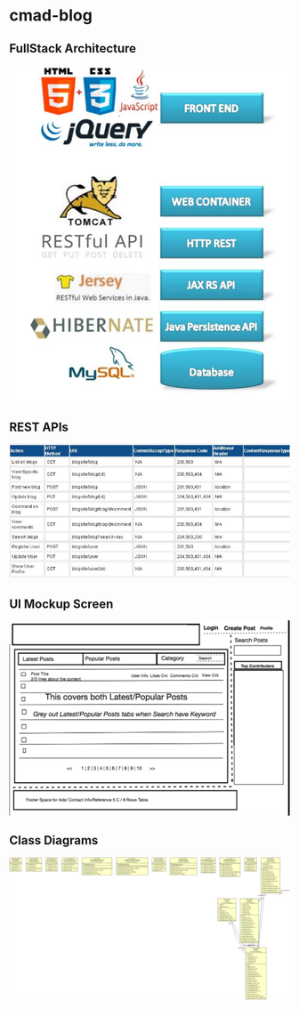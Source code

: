 # cmad-blog
FullStack Architecture
-----------------------
![Arch](ArchitectureDiagram.JPG)


REST APIs
---------
![Rest](RestApi.JPG)

UI Mockup Screen
--------------
![Home1](HomePageNew.png)

Class Diagrams
--------------
![Rest](ClassDiagram.png)
